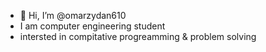 - 👋 Hi, I’m @omarzydan610
- I am computer engineering student 
- intersted in compitative progreamming & problem solving 
